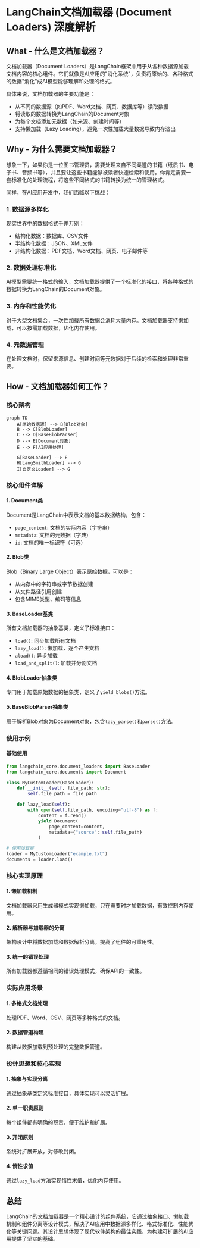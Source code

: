 # LangChain文档加载器 (Document Loaders) 深度解析

## What - 什么是文档加载器？

文档加载器（Document Loaders）是LangChain框架中用于从各种数据源加载文档内容的核心组件。它们就像是AI应用的"消化系统"，负责将原始的、各种格式的数据"消化"成AI模型能够理解和处理的格式。

具体来说，文档加载器的主要功能是：
- 从不同的数据源（如PDF、Word文档、网页、数据库等）读取数据
- 将读取的数据转换为LangChain的Document对象
- 为每个文档添加元数据（如来源、创建时间等）
- 支持懒加载（Lazy Loading），避免一次性加载大量数据导致内存溢出

## Why - 为什么需要文档加载器？

想象一下，如果你是一位图书管理员，需要处理来自不同渠道的书籍（纸质书、电子书、音频书等），并且要让这些书籍能够被读者快速检索和使用。你肯定需要一套标准化的处理流程，将这些不同格式的书籍转换为统一的管理格式。

同样，在AI应用开发中，我们面临以下挑战：

### 1. 数据源多样化
现实世界中的数据格式千差万别：
- 结构化数据：数据库、CSV文件
- 半结构化数据：JSON、XML文件
- 非结构化数据：PDF文档、Word文档、网页、电子邮件等

### 2. 数据处理标准化
AI模型需要统一格式的输入，文档加载器提供了一个标准化的接口，将各种格式的数据转换为LangChain的Document对象。

### 3. 内存和性能优化
对于大型文档集合，一次性加载所有数据会消耗大量内存。文档加载器支持懒加载，可以按需加载数据，优化内存使用。

### 4. 元数据管理
在处理文档时，保留来源信息、创建时间等元数据对于后续的检索和处理非常重要。

## How - 文档加载器如何工作？

### 核心架构

```mermaid
graph TD
    A[原始数据源] --> B[Blob对象]
    B --> C[BlobLoader]
    C --> D[BaseBlobParser]
    D --> E[Document对象]
    E --> F[AI应用处理]
    
    G[BaseLoader] --> E
    H[LangSmithLoader] --> G
    I[自定义Loader] --> G
```

### 核心组件详解

#### 1. Document类
Document是LangChain中表示文档的基本数据结构，包含：
- `page_content`: 文档的实际内容（字符串）
- `metadata`: 文档的元数据（字典）
- `id`: 文档的唯一标识符（可选）

#### 2. Blob类
Blob（Binary Large Object）表示原始数据，可以是：
- 从内存中的字符串或字节数据创建
- 从文件路径引用创建
- 包含MIME类型、编码等信息

#### 3. BaseLoader基类
所有文档加载器的抽象基类，定义了标准接口：
- `load()`: 同步加载所有文档
- `lazy_load()`: 懒加载，逐个产生文档
- `aload()`: 异步加载
- `load_and_split()`: 加载并分割文档

#### 4. BlobLoader抽象类
专门用于加载原始数据的抽象类，定义了`yield_blobs()`方法。

#### 5. BaseBlobParser抽象类
用于解析Blob对象为Document对象，包含`lazy_parse()`和`parse()`方法。

### 使用示例

#### 基础使用
```python
from langchain_core.document_loaders import BaseLoader
from langchain_core.documents import Document

class MyCustomLoader(BaseLoader):
    def __init__(self, file_path: str):
        self.file_path = file_path

    def lazy_load(self):
        with open(self.file_path, encoding="utf-8") as f:
            content = f.read()
            yield Document(
                page_content=content,
                metadata={"source": self.file_path}
            )

# 使用加载器
loader = MyCustomLoader("example.txt")
documents = loader.load()
```

### 核心实现原理

#### 1. 懒加载机制
文档加载器采用生成器模式实现懒加载，只在需要时才加载数据，有效控制内存使用。

#### 2. 解析器与加载器的分离
架构设计中将数据加载和数据解析分离，提高了组件的可重用性。

#### 3. 统一的错误处理
所有加载器都遵循相同的错误处理模式，确保API的一致性。

### 实际应用场景

#### 1. 多格式文档处理
处理PDF、Word、CSV、网页等多种格式的文档。

#### 2. 数据管道构建
构建从数据加载到预处理的完整数据管道。

### 设计思想和核心实现

#### 1. 抽象与实现分离
通过抽象基类定义标准接口，具体实现可以灵活扩展。

#### 2. 单一职责原则
每个组件都有明确的职责，便于维护和扩展。

#### 3. 开闭原则
系统对扩展开放，对修改封闭。

#### 4. 惰性求值
通过`lazy_load`方法实现惰性求值，优化内存使用。

## 总结

LangChain的文档加载器是一个精心设计的组件系统，它通过抽象接口、懒加载机制和组件分离等设计模式，解决了AI应用中数据源多样化、格式标准化、性能优化等关键问题。其设计思想体现了现代软件架构的最佳实践，为构建可扩展的AI应用提供了坚实的基础。